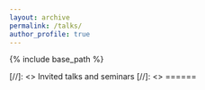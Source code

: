 ```yaml
---
layout: archive
permalink: /talks/
author_profile: true
---
```


{% include base_path %}

[//]: <> Invited talks and seminars
[//]: <> ======



